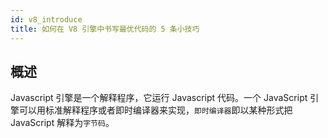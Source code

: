 ```yaml
---
id: v8_introduce
title: 如何在 V8 引擎中书写最优代码的 5 条小技巧
---
```


## 概述

Javascript 引擎是一个解释程序，它运行 Javascript 代码。一个 JavaScript 引擎可以用标准解释程序或者即时编译器来实现，`即时编译器`即以某种形式把 JavaScript 解释为`字节码`。

